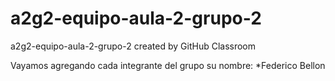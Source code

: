 # a2g2-equipo-aula-2-grupo-2
a2g2-equipo-aula-2-grupo-2 created by GitHub Classroom

Vayamos agregando cada integrante del grupo su nombre:
*Federico Bellon
